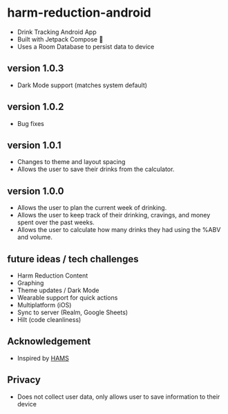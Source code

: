 # harm-reduction-android
* Drink Tracking Android App
* Built with Jetpack Compose 🚀
* Uses a Room Database to persist data to device
## version 1.0.3
* Dark Mode support (matches system default)
## version 1.0.2
* Bug fixes
## version 1.0.1
* Changes to theme and layout spacing
* Allows the user to save their drinks from the calculator.
## version 1.0.0
* Allows the user to plan the current week of drinking.
* Allows the user to keep track of their drinking, cravings, and money spent over the past weeks.
* Allows the user to calculate how many drinks they had using the %ABV and volume.

## future ideas / tech challenges
* Harm Reduction Content
* Graphing
* Theme updates / Dark Mode
* Wearable support for quick actions
* Multiplatform (iOS)
* Sync to server (Realm, Google Sheets)
* Hilt (code cleanliness)
## Acknowledgement
* Inspired by [HAMS](http://hams.cc/)
## Privacy
* Does not collect user data, only allows user to save information to their device
